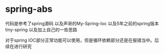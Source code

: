 # spring-abs
 代码是参考了spring源码 以及声哥的My-Spring-Ioc 以及5年之前的spring版本tiny-spring 以及加上自己的一些思路
 
 对于spring IOC部分正常功能可以使用，但是循环依赖部分还是在报错当中。后续在进行研究
